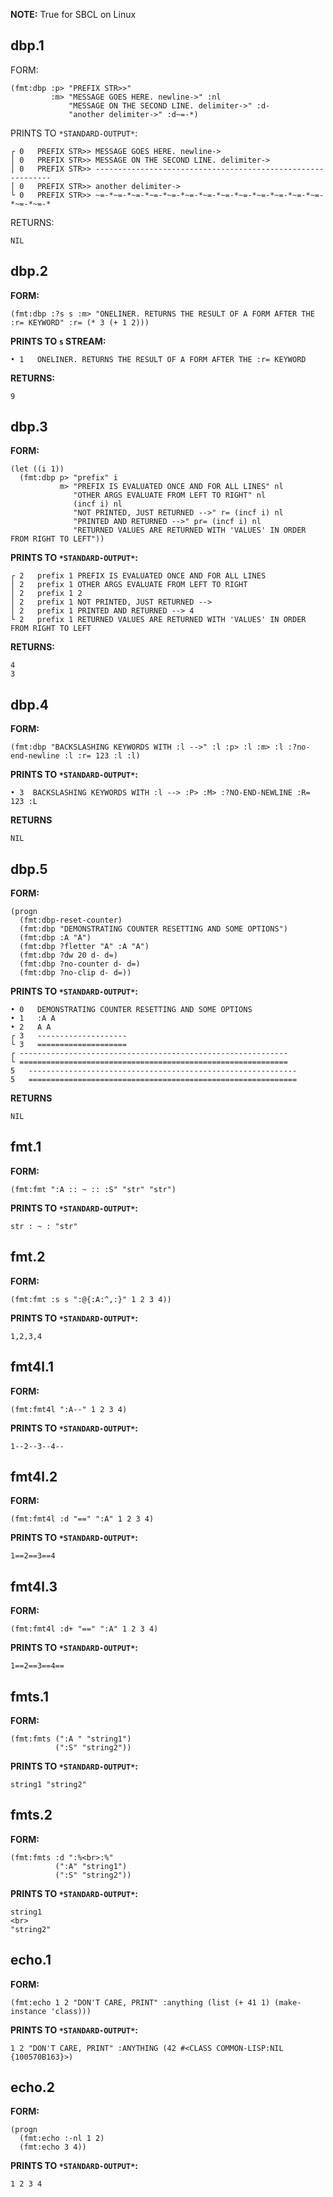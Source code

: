 **NOTE:** True for SBCL on Linux

## dbp.1

FORM:
``` common-lisp
(fmt:dbp :p> "PREFIX STR>>"
         :m> "MESSAGE GOES HERE. newline->" :nl
             "MESSAGE ON THE SECOND LINE. delimiter->" :d-
             "another delimiter->" :d~=-*)
```

PRINTS TO `*STANDARD-OUTPUT*`:

```
┌ 0   PREFIX STR>> MESSAGE GOES HERE. newline->
│ 0   PREFIX STR>> MESSAGE ON THE SECOND LINE. delimiter->
│ 0   PREFIX STR>> ------------------------------------------------------------
│ 0   PREFIX STR>> another delimiter->
└ 0   PREFIX STR>> ~=-*~=-*~=-*~=-*~=-*~=-*~=-*~=-*~=-*~=-*~=-*~=-*~=-*~=-*~=-*
```

RETURNS:
```
NIL
```

## dbp.2


**FORM:**
``` common-lisp
(fmt:dbp :?s s :m> "ONELINER. RETURNS THE RESULT OF A FORM AFTER THE :r= KEYWORD" :r= (* 3 (+ 1 2)))
```

**PRINTS TO `s` STREAM:**
```
• 1   ONELINER. RETURNS THE RESULT OF A FORM AFTER THE :r= KEYWORD
```

**RETURNS:**
```
9
```

## dbp.3

**FORM:**
```common-lisp
(let ((i 1))
  (fmt:dbp p> "prefix" i
           m> "PREFIX IS EVALUATED ONCE AND FOR ALL LINES" nl
              "OTHER ARGS EVALUATE FROM LEFT TO RIGHT" nl
              (incf i) nl
              "NOT PRINTED, JUST RETURNED -->" r= (incf i) nl
              "PRINTED AND RETURNED -->" pr= (incf i) nl
              "RETURNED VALUES ARE RETURNED WITH 'VALUES' IN ORDER FROM RIGHT TO LEFT"))
```

**PRINTS TO `*STANDARD-OUTPUT*`:**
```
┌ 2   prefix 1 PREFIX IS EVALUATED ONCE AND FOR ALL LINES
│ 2   prefix 1 OTHER ARGS EVALUATE FROM LEFT TO RIGHT
│ 2   prefix 1 2
│ 2   prefix 1 NOT PRINTED, JUST RETURNED -->
│ 2   prefix 1 PRINTED AND RETURNED --> 4
└ 2   prefix 1 RETURNED VALUES ARE RETURNED WITH 'VALUES' IN ORDER FROM RIGHT TO LEFT
```
**RETURNS:**
```
4
3
```

## dbp.4

**FORM:**
``` common-lisp
(fmt:dbp "BACKSLASHING KEYWORDS WITH :l -->" :l :p> :l :m> :l :?no-end-newline :l :r= 123 :l :l)
```

**PRINTS TO `*STANDARD-OUTPUT*`:**
```
• 3  BACKSLASHING KEYWORDS WITH :l --> :P> :M> :?NO-END-NEWLINE :R= 123 :L
```

**RETURNS**
```
NIL
```

## dbp.5

**FORM:**
``` common-lisp
(progn
  (fmt:dbp-reset-counter)
  (fmt:dbp "DEMONSTRATING COUNTER RESETTING AND SOME OPTIONS")  
  (fmt:dbp :A "A")
  (fmt:dbp ?fletter "A" :A "A")
  (fmt:dbp ?dw 20 d- d=)
  (fmt:dbp ?no-counter d- d=)
  (fmt:dbp ?no-clip d- d=))
```

**PRINTS TO `*STANDARD-OUTPUT*`:**
```
• 0   DEMONSTRATING COUNTER RESETTING AND SOME OPTIONS
• 1   :A A
• 2   A A
┌ 3   --------------------
└ 3   ====================
┌ ------------------------------------------------------------
└ ============================================================
5   ------------------------------------------------------------
5   ============================================================
```

**RETURNS**
```
NIL
```

## fmt.1

**FORM:**
``` common-lisp
(fmt:fmt ":A :: ~ :: :S" "str" "str")
```

**PRINTS TO `*STANDARD-OUTPUT*`:**
```
str : ~ : "str"
```

## fmt.2

**FORM:**
``` common-lisp
(fmt:fmt :s s ":@{:A:^,:}" 1 2 3 4))
```

**PRINTS TO `*STANDARD-OUTPUT*`:**
```
1,2,3,4
```

## fmt4l.1

**FORM:**
``` common-lisp
(fmt:fmt4l ":A--" 1 2 3 4)
```

**PRINTS TO `*STANDARD-OUTPUT*`:**
```
1--2--3--4--
```

## fmt4l.2

**FORM:**
``` common-lisp
(fmt:fmt4l :d "==" ":A" 1 2 3 4)
```

**PRINTS TO `*STANDARD-OUTPUT*`:**
```
1==2==3==4
```

## fmt4l.3

**FORM:**
``` common-lisp
(fmt:fmt4l :d+ "==" ":A" 1 2 3 4)
```

**PRINTS TO `*STANDARD-OUTPUT*`:**
```
1==2==3==4==
```

## fmts.1

**FORM:**
``` common-lisp
(fmt:fmts (":A " "string1")
          (":S" "string2"))
```

**PRINTS TO `*STANDARD-OUTPUT*`:**
```
string1 "string2"
```

## fmts.2

**FORM:**
``` common-lisp
(fmt:fmts :d ":%<br>:%"
          (":A" "string1")
          (":S" "string2"))
```

**PRINTS TO `*STANDARD-OUTPUT*`:**
```
string1
<br>
"string2"
```

## echo.1

**FORM:**
``` common-lisp
(fmt:echo 1 2 "DON'T CARE, PRINT" :anything (list (+ 41 1) (make-instance 'class)))
```

**PRINTS TO `*STANDARD-OUTPUT*`:**
```
1 2 "DON'T CARE, PRINT" :ANYTHING (42 #<CLASS COMMON-LISP:NIL {100570B163}>)
```

## echo.2

**FORM:**
``` common-lisp
(progn 
  (fmt:echo :-nl 1 2)
  (fmt:echo 3 4))
```

**PRINTS TO `*STANDARD-OUTPUT*`:**
```
1 2 3 4
```
